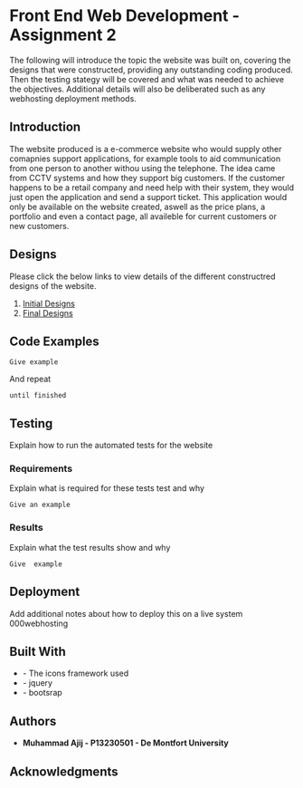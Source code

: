 
# Front End Web Development - Assignment 2

The following will introduce the topic the website was built on, covering the designs that were constructed, providing any outstanding coding produced. Then the testing stategy will be covered and what was needed to achieve the objectives. Additional details will also be deliberated such as any webhosting deployment methods.

## Introduction

The website produced is a e-commerce website who would supply other comapnies support applications, for example tools to aid communication from one person to another withou using the telephone. The idea came from CCTV systems and how they support big customers. If the customer happens to be a retail company and need help with their system, they would just open the application and send a support ticket. This application would only be available on the website created, aswell as the price plans, a portfolio and even a contact page, all availeble for current customers or new customers.

## Designs

Please click the below links to view details of the different constructred designs of the website.

1. [Initial Designs](WireFrame-Sketches/Style-1/Style-1.md)
2. [Final Designs](WireFrame-Sketches/Style-2/Style-2.md)


## Code Examples

```
Give example
```

And repeat

```
until finished
```

## Testing

Explain how to run the automated tests for the website

### Requirements

Explain what is required for these tests test and why

```
Give an example
```

### Results

Explain what the test results show and why

```
Give  example
```

## Deployment

Add additional notes about how to deploy this on a live system 000webhosting

## Built With

* []() - The icons framework used
* []() - jquery
* []() - bootsrap


## Authors

* **Muhammad Ajij - P13230501 - De Montfort University**

## Acknowledgments






